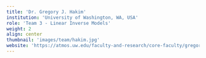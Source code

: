 ```yaml
---
title: 'Dr. Gregory J. Hakim'
institution: 'University of Washington, WA, USA'
role: 'Team 3 - Linear Inverse Models'
weight: 2
align: center
thumbnail: 'images/team/hakim.jpg'
website: 'https://atmos.uw.edu/faculty-and-research/core-faculty/gregory-hakim/'
---
```

